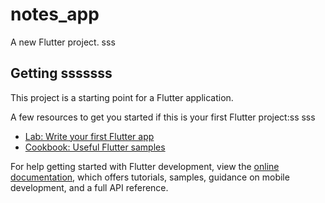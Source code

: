 # notes_app

A new Flutter project.
sss
## Getting sssssss

This project is a starting point for a Flutter application.

A few resources to get you started if this is your first Flutter project:ss
sss
- [Lab: Write your first Flutter app](https://docs.flutter.dev/get-ssstarted/codelab)
- [Cookbook: Useful Flutter samples](https://docs.flutter.dev/cookbook)

For help getting started with Flutter development, view the
[online documentation](https://docs.flutter.dev/), which offers tutorials,
samples, guidance on mobile development, and a full API reference.

